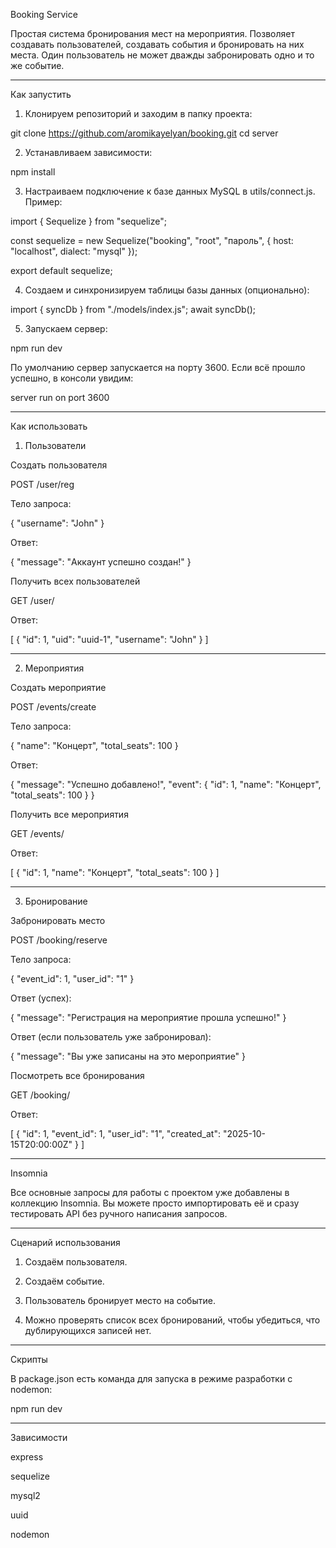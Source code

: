 Booking Service

Простая система бронирования мест на мероприятия. Позволяет создавать пользователей, создавать события и бронировать на них места. Один пользователь не может дважды забронировать одно и то же событие.


---

Как запустить

1. Клонируем репозиторий и заходим в папку проекта:



git clone https://github.com/aromikayelyan/booking.git
cd server

2. Устанавливаем зависимости:



npm install

3. Настраиваем подключение к базе данных MySQL в utils/connect.js. Пример:



import { Sequelize } from "sequelize";

const sequelize = new Sequelize("booking", "root", "пароль", {
  host: "localhost",
  dialect: "mysql"
});

export default sequelize;



4. Создаем и синхронизируем таблицы базы данных (опционально):



import { syncDb } from "./models/index.js";
await syncDb();

5. Запускаем сервер:



npm run dev

По умолчанию сервер запускается на порту 3600.
Если всё прошло успешно, в консоли увидим:

server run on port 3600


---

Как использовать

1. Пользователи

Создать пользователя


POST /user/reg

Тело запроса:

{
  "username": "John"
}

Ответ:

{
  "message": "Аккаунт успешно создан!"
}

Получить всех пользователей


GET /user/

Ответ:

[
  { "id": 1, "uid": "uuid-1", "username": "John" }
]


---

2. Мероприятия

Создать мероприятие


POST /events/create

Тело запроса:

{
  "name": "Концерт",
  "total_seats": 100
}

Ответ:

{
  "message": "Успешно добавлено!",
  "event": { "id": 1, "name": "Концерт", "total_seats": 100 }
}

Получить все мероприятия


GET /events/

Ответ:

[
  { "id": 1, "name": "Концерт", "total_seats": 100 }
]


---

3. Бронирование

Забронировать место


POST /booking/reserve

Тело запроса:

{
  "event_id": 1,
  "user_id": "1"
}

Ответ (успех):

{
  "message": "Регистрация на мероприятие прошла успешно!"
}

Ответ (если пользователь уже забронировал):

{
  "message": "Вы уже записаны на это мероприятие"
}

Посмотреть все бронирования


GET /booking/

Ответ:

[
  { "id": 1, "event_id": 1, "user_id": "1", "created_at": "2025-10-15T20:00:00Z" }
]


---

Insomnia

Все основные запросы для работы с проектом уже добавлены в коллекцию Insomnia.
Вы можете просто импортировать её и сразу тестировать API без ручного написания запросов.


---

Сценарий использования

1. Создаём пользователя.


2. Создаём событие.


3. Пользователь бронирует место на событие.


4. Можно проверять список всех бронирований, чтобы убедиться, что дублирующихся записей нет.




---

Скрипты

В package.json есть команда для запуска в режиме разработки с nodemon:

npm run dev


---

Зависимости

express

sequelize

mysql2

uuid

nodemon

